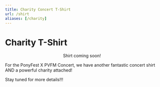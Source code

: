 ```yaml
---
title: Charity Concert T-Shirt
url: /shirt
aliases: [/charity]
---
```


# Charity T-Shirt

<div class="text-box" style="text-align: left;">

<div style="text-align: center;" id="shirt-ad">

<p>Shirt coming soon!</p> 
<!--[![image of shirt charity shirt, front and back](/images/charity/shirt-summer-21.png)](https://www.customink.com/fundraising/pfo-summer-2021)-->

</div>

<style type="text/css">

#shirt-ad img {
max-width: 100%;
}

</style>

For the PonyFest X PVFM Concert, we have another fantastic concert shirt AND a powerful charity attached!

Stay tuned for more details!!!

<!--
Our charity this time is Black & Pink, an organization fighting systems of oppresion nationwide. Black & Pink is
working to support those most affected by opressive systems such as homelessness, the prison system, systemic bigotry,
and more. Especially in times of the Covid-19 pandemic, particularly BIPOC, members of the LGBTQIA+ community and
patients of HIV/AIDS struggle with a lack of access to housing and stable living conditions. Instead, they have been
disproportionately affected by unjust policing, evictions, and other violations of basic needs and rights. Black And
Pink lobbies to abolish the current systems of opression and raises money to give people in need access to housing,
health services, and advocacy. The historic struggles of opressed minorities have only intensified during the Covid-19
pandemic, and the need is still great. As one of their leading projects, Black & Pink is currently looking to raise
funds to build a community housing space in Omaha, Nebraska, but their general efforts go nationwide where possible.

We saw wonderful success with our first concert charity fundraiser and saw the benefits of choosing a more specialized
charity based on direct, efficient action to make sure every dollar of profit from every shirt sold can go the extra
mile. For a charity with a specific focus, even a smaller sum already has a huge impact, and every cent absolutely
counts. Come together with us to support a great cause, get a seriously sweet shirt, and show that friendship is still,
despite everything, absolutely magic!

<span style="font-size: xx-large;">

[Buy the shirts on CustomInk!](https://www.customink.com/fundraising/pfo-summer-2021)

</span>

## Q&A

**Q: Are there only 100 shirts available?**

A: No, there are an infinite number of shirts to be had! 100 is just an initial goal, and one we would very much like to beat!

**Q: Do these shirts ship internationally?**

A: Yes! Printing, processing and shipping is directly handled by CustomInk, and they offer worldwide shipping!


**Q: Does the shirt come in a different fit?**

A: Unfortunately not! We offer the shirt at a unisex fit, avaible in sizes YXS to 4XL. Please check out the fundraiser page for a more detailed sizing guide!
-->

</div>
